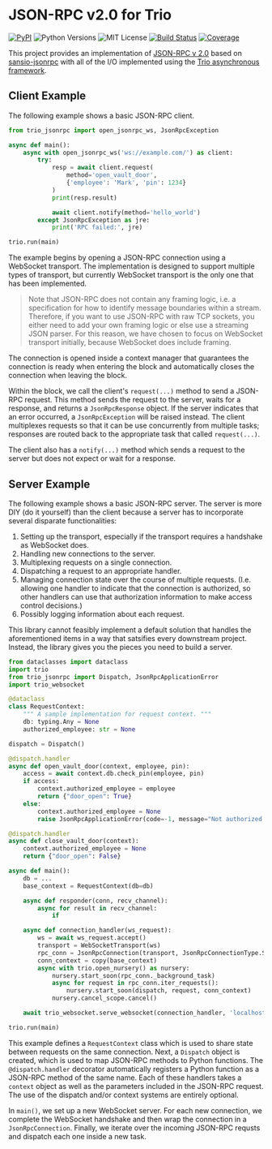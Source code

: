 # JSON-RPC v2.0 for Trio

[![PyPI](https://img.shields.io/pypi/v/trio-jsonrpc.svg?style=flat-square)](https://pypi.org/project/trio-jsonrpc/)
![Python Versions](https://img.shields.io/pypi/pyversions/trio-jsonrpc.svg?style=flat-square)
![MIT License](https://img.shields.io/github/license/HyperionGray/trio-jsonrpc.svg?style=flat-square)
[![Build Status](https://img.shields.io/travis/com/HyperionGray/trio-jsonrpc.svg?style=flat-square&branch=master)](https://travis-ci.com/HyperionGray/trio-jsonrpc)
[![Coverage](https://img.shields.io/coveralls/github/HyperionGray/trio-jsonrpc.svg?style=flat-square)](https://coveralls.io/github/HyperionGray/trio-jsonrpc?branch=master)

This project provides an implementation of [JSON-RPC v
2.0](https://www.jsonrpc.org/specification) based on
[sansio-jsonrpc](https://github.com/hyperiongray/sansio-jsonrpc) with all of the I/O
implemented using the [Trio asynchronous framework](https://trio.readthedocs.io).

## Client Example

The following example shows a basic JSON-RPC client.

```python
from trio_jsonrpc import open_jsonrpc_ws, JsonRpcException

async def main():
    async with open_jsonrpc_ws('ws://example.com/') as client:
        try:
            resp = await client.request(
                method='open_vault_door',
                {'employee': 'Mark', 'pin': 1234}
            )
            print(resp.result)

            await client.notify(method='hello_world')
        except JsonRpcException as jre:
            print('RPC failed:', jre)

trio.run(main)
```

The example begins by opening a JSON-RPC connection using a WebSocket transport. The
implementation is designed to support multiple types of transport, but currently
WebSocket transport is the only one that has been implemented.

> Note that JSON-RPC does not contain any framing logic, i.e. a specification for how to
> identify message boundaries within a stream. Therefore, if you want to use JSON-RPC
> with raw TCP sockets, you either need to add your own framing logic or else use a
> streaming JSON parser. For this reason, we have chosen to focus on WebSocket transport
> initially, because WebSocket does include framing.

The connection is opened inside a context manager that guarantees the connection is
ready when entering the block and automatically closes the connection when leaving the
block.

Within the block, we call the client's `request(...)` method to send a JSON-RPC request.
This method sends the request to the server, waits for a response, and returns a
`JsonRpcResponse` object. If the server indicates that an error occurred, a
`JsonRpcException` will be raised instead. The client multiplexes requests so that it
can be use concurrently from multiple tasks; responses are routed back to the
appropriate task that called `request(...)`.

The client also has a `notify(...)` method which sends a request to the server but does
not expect or wait for a response.

## Server Example

The following example shows a basic JSON-RPC server. The server is more DIY (do it
yourself) than the client because a server has to incorporate several disparate
functionalities:

1. Setting up the transport, especially if the transport requires a handshake as
   WebSocket does.
2. Handling new connections to the server.
3. Multiplexing requests on a single connection.
4. Dispatching a request to an appropriate handler.
5. Managing connection state over the course of multiple requests. (I.e. allowing one
   handler to indicate that the connection is authorized, so other handlers can use that
   authorization information to make access control decisions.)
6. Possibly logging information about each request.

This library cannot feasibly implement a default solution that handles the
aforementioned items in a way that satsifies every downstream project. Instead, the
library gives you the pieces you need to build a server.

```python
from dataclasses import dataclass
import trio
from trio_jsonrpc import Dispatch, JsonRpcApplicationError
import trio_websocket

@dataclass
class RequestContext:
    """ A sample implementation for request context. """
    db: typing.Any = None
    authorized_employee: str = None

dispatch = Dispatch()

@dispatch.handler
async def open_vault_door(context, employee, pin):
    access = await context.db.check_pin(employee, pin)
    if access:
        context.authorized_employee = employee
        return {"door_open": True}
    else:
        context.authorized_employee = None
        raise JsonRpcApplicationError(code=-1, message="Not authorized.")

@dispatch.handler
async def close_vault_door(context):
    context.authorized_employee = None
    return {"door_open": False}

async def main():
    db = ...
    base_context = RequestContext(db=db)

    async def responder(conn, recv_channel):
        async for result in recv_channel:
            if

    async def connection_handler(ws_request):
        ws = await ws_request.accept()
        transport = WebSocketTransport(ws)
        rpc_conn = JsonRpcConnection(transport, JsonRpcConnectionType.SERVER)
        conn_context = copy(base_context)
        async with trio.open_nursery() as nursery:
            nursery.start_soon(rpc_conn._background_task)
            async for request in rpc_conn.iter_requests():
                nursery.start_soon(dispatch, request, conn_context)
            nursery.cancel_scope.cancel()

    await trio_websocket.serve_websocket(connection_handler, 'localhost', 8000, None)

trio.run(main)
```

This example defines a `RequestContext` class which is used to share state between
requests on the same connection. Next, a `Dispatch` object is created, which is used to
map JSON-RPC methods to Python functions. The `@dispatch.handler` decorator
automatically registers a Python function as a JSON-RPC method of the same name. Each
of these handlers takes a `context` object as well as the parameters included in the
JSON-RPC request. The use of the dispatch and/or context systems are entirely optional.

In `main()`, we set up a new WebSocket server. For each new connection, we complete the
WebSocket handshake and then wrap the connection in a `JsonRpcConnection`. Finally, we
iterate over the incoming JSON-RPC requsts and dispatch each one inside a new task.
